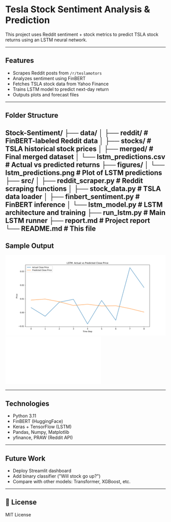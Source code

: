 # Tesla Stock Sentiment Analysis & Prediction

This project uses Reddit sentiment + stock metrics to predict TSLA stock returns using an LSTM neural network.

---

## Features
- Scrapes Reddit posts from `/r/teslamotors`
- Analyzes sentiment using FinBERT
- Fetches TSLA stock data from Yahoo Finance
- Trains LSTM model to predict next-day return
- Outputs plots and forecast files

---

## Folder Structure
Stock-Sentiment/
├── data/
│   ├── reddit/                  # FinBERT-labeled Reddit data
│   ├── stocks/                  # TSLA historical stock prices
│   ├── merged/                  # Final merged dataset
│   └── lstm_predictions.csv     # Actual vs predicted returns
├── figures/
│   └── lstm_predictions.png     # Plot of LSTM predictions
├── src/
│   ├── reddit_scraper.py        # Reddit scraping functions
│   ├── stock_data.py            # TSLA data loader
│   ├── finbert_sentiment.py     # FinBERT inference
│   └── lstm_model.py            # LSTM architecture and training
├── run_lstm.py                  # Main LSTM runner
├── report.md                    # Project report
└── README.md                    # This file
---

## Sample Output

![LSTM vs Actual](figures/lstm_predictions.png)
![Findings](report.md)

---

## Technologies
- Python 3.11
- FinBERT (HuggingFace)
- Keras + TensorFlow (LSTM)
- Pandas, Numpy, Matplotlib
- yfinance, PRAW (Reddit API)

---

## Future Work
- Deploy Streamlit dashboard
- Add binary classifier ("Will stock go up?")
- Compare with other models: Transformer, XGBoost, etc.

---

## 📜 License
MIT License